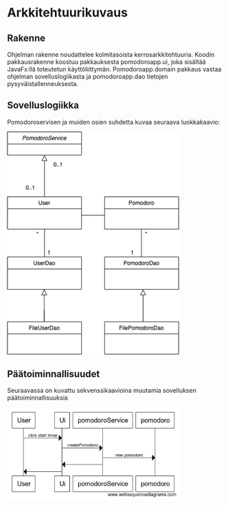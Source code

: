 # Arkkitehtuurikuvaus

## Rakenne

Ohjelman rakenne noudattelee kolmitasoista kerrosarkkitehtuuria. Koodin pakkausrakenne koostuu pakkauksesta pomodoroapp.ui, joka sisältää JavaFx:llä toteutetun käyttöliittymän. Pomodoroapp.domain pakkaus vastaa ohjelman sovelluslogiikasta ja pomodoroapp.dao tietojen pysyväistallenneuksesta.

## Sovelluslogiikka

Pomodoroservisen ja muiden osien suhdetta kuvaa seuraava luokkakaavio:

<img src="https://github.com/Aleksipa/ot-harjoitustyo/blob/master/dokumentaatio/kuvat/PomodoroApp.png" width="400">

## Päätoiminnallisuudet

Seuraavassa on kuvattu sekvenssikaavioina muutamia sovelluksen päätoiminnallisuuksia

<img src="https://github.com/Aleksipa/ot-harjoitustyo/blob/master/dokumentaatio/kuvat/pomodoro.png" width="400">